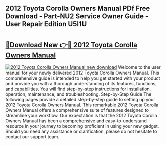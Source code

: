 ## 2012 Toyota Corolla Owners Manual PDf Free Download - Part-NU2 Service Owner Guide - User Repair Edition U5l1U

# <h2><a href="http://bc15738.oget.top/?id=2012+Toyota+Corolla+Owners+Manual">🔗Download New 👉🔴 2012 Toyota Corolla Owners Manual</a></h2>

[![2012 Toyota Corolla Owners Manual new download](https://i.imgur.com/5g1atiW.png)](http://bc15738.oget.top/?id=2012+Toyota+Corolla+Owners+Manual)
Welcome to the user manual for your newly delivered 2012 Toyota Corolla Owners Manual. This comprehensive guide is intended to help you get started with your product and provide you with a thorough understanding of its features, functions, and capabilities. You will find step-by-step instructions for installation, operation, maintenance, and troubleshooting. Step-by-Step Guide The following pages provide a detailed step-by-step guide to setting up your 2012 Toyota Corolla Owners Manual. This remarkable 2012 Toyota Corolla Owners Manual offers a comprehensive suite of features designed to streamline your workflow. Our expectation is that the 2012 Toyota Corolla Owners Manual has been a comprehensive and easy-to-understand resource in your journey to becoming proficient in using your new gadget. Should you need any assistance or clarification, please do not hesitate to contact our support team.
